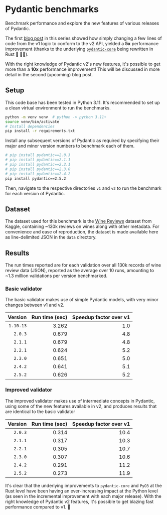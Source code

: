 # Pydantic benchmarks

Benchmark performance and explore the new features of various releases of Pydantic.

The first [blog post](https://thedataquarry.com/posts/why-pydantic-v2-matters/) in this series showed how simply changing a few lines of code from the v1 logic to conform to the v2 API, yielded a **5x** performance improvement (thanks to the underlying [`pydantic-core`](https://github.com/pydantic/pydantic-core) being rewritten in Rust 🦀 💪🏽). 

With the right knowledge of Pydantic v2's new features, it's possible to get more than a **10x** performance improvement! This will be discussed in more detail in the second (upcoming) blog post.

## Setup

This code base has been tested in Python 3.11. It's recommended to set up a clean virtual environment to run the benchmarks.

```sh
python -m venv venv  # python -> python 3.11+
source venv/bin/activate
# Install dependencies
pip install -r requirements.txt
```

Install any subsequent versions of Pydantic as required by specifying their major and minor version numbers to benchmark each of them.

```sh
# pip install pydantic==2.0.3
# pip install pydantic==2.1.1
# pip install pydantic==2.2.1
# pip install pydantic==2.3.0
# pip install pydantic==2.4.2
pip install pydantic==2.5.2
```

Then, navigate to the respective directories `v1` and `v2` to run the benchmark for each version of Pydantic.

## Dataset

The dataset used for this benchmark is the [Wine Reviews](https://www.kaggle.com/zynicide/wine-reviews) dataset from Kaggle, containing ~130k reviews on wines along with other metadata. For convenience and ease of reproduction, the dataset is made available here as line-delimited JSON in the `data` directory.

## Results

The run times reported are for each validation over all 130k records of wine review data (JSON), reported as the average over 10 runs, amounting to ~1.3 million validations per version benchmarked.

### Basic validator

The basic validator makes use of simple Pydantic models, with very minor changes between v1 and v2.

Version | Run time (sec) | Speedup factor over v1
---: | ---: | ---:
`1.10.13` | 3.262 | 1.0
`2.0.3` | 0.679 | 4.8
`2.1.1` | 0.679 | 4.8
`2.2.1` | 0.624 | 5.2
`2.3.0` | 0.651 | 5.0
`2.4.2` | 0.641 | 5.1
`2.5.2` | 0.626 | 5.2

### Improved validator

The improved validator makes use of intermediate concepts in Pydantic, using some of the new features available in v2, and produces results that are identical to the basic validator

Version | Run time (sec) | Speedup factor over v1
---: | ---: | ---:
`2.0.3` | 0.314 | 10.4
`2.1.1` | 0.317 | 10.3
`2.2.1` | 0.305 | 10.7
`2.3.0` | 0.307 | 10.6
`2.4.2` | 0.291 | 11.2
`2.5.2` | 0.273 | 11.9

It's clear that the underlying improvements to `pydantic-core` and `PyO3` at the Rust level have been having an ever-increasing impact at the Python level (as seen in the incremental improvement with each major release). With the right knowledge of Pydantic v2 features, it's possible to get blazing fast performance compared to v1. 🚀
